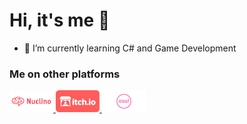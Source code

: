 



# Hi, it's me 👋

<!-- <img src="https://github.com/ts-vadim.png" width="150px"></img> -->

<!-- - :smile: I’m currently working on a 2D game inspired by Pac-Man :blush: -->
- :cactus: I’m currently learning C# and Game Development

### Me on other platforms
<p float="left">
  <a href="https://app.nuclino.com/NightTimeCoding/Angry-Pacman">
    <img src="https://github.com/ts-vadim/ts-vadim/blob/main/images/nuclino-logo.png" width="70px">
    </img>
  <a/>
  <a href="https://ts-vadim.itch.io/">
    <img src="https://github.com/ts-vadim/ts-vadim/blob/main/images/itchio-logo.png" width="70px">
    </img>
  <a/>
  <a href="https://osu.ppy.sh/users/22827391">
    <img src="https://github.com/ts-vadim/ts-vadim/blob/main/images/osu-logo.png" width="70px">
    </img>
  <a/>
</p>


